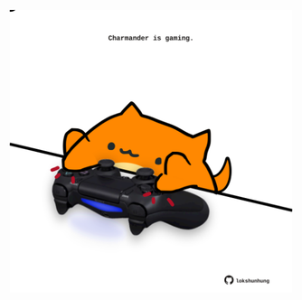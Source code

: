<!-- built at 12/05/2023, 10:00:39 UTC -->
<p align="center">
  <img width="500" height="500" src="./ReadmeImage.svg">
</p>
